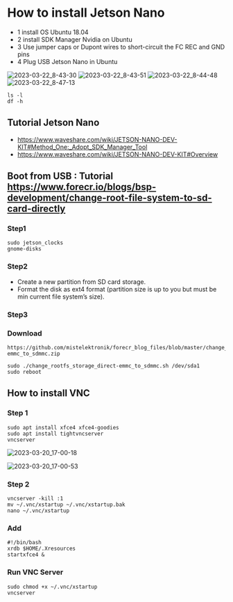 # How to install Jetson Nano

- 1 install OS Ubuntu 18.04
- 2 install SDK Manager Nvidia on Ubuntu
- 3 Use jumper caps or Dupont wires to short-circuit the FC REC and GND pins
- 4 Plug USB Jetson Nano in Ubuntu

![2023-03-22_8-43-30](https://user-images.githubusercontent.com/48780839/226781017-348926e7-7747-473e-a855-e732f126f25a.png)
![2023-03-22_8-43-51](https://user-images.githubusercontent.com/48780839/226780985-2a41d5d2-46c1-4552-a259-db4e0412cca9.png)
![2023-03-22_8-44-48](https://user-images.githubusercontent.com/48780839/226780994-fcbd8dbc-69b9-459e-990a-f461dda269f6.png)
![2023-03-22_8-47-13](https://user-images.githubusercontent.com/48780839/226781003-55abdda3-df63-4550-a3c5-f1bca5bef154.png)

```
ls -l
df -h
```

## Tutorial Jetson Nano
- https://www.waveshare.com/wiki/JETSON-NANO-DEV-KIT#Method_One:_Adopt_SDK_Manager_Tool
- https://www.waveshare.com/wiki/JETSON-NANO-DEV-KIT#Overview

## Boot from USB : Tutorial https://www.forecr.io/blogs/bsp-development/change-root-file-system-to-sd-card-directly
### Step1
```
sudo jetson_clocks
gnome-disks
```

### Step2
- Create a new partition from SD card storage.
- Format the disk as ext4 format (partition size is up to you but must be min current file system’s size).


### Step3
### Download
```
https://github.com/mistelektronik/forecr_blog_files/blob/master/change_rootfs_storage_direct-emmc_to_sdmmc.zip
```
```
sudo ./change_rootfs_storage_direct-emmc_to_sdmmc.sh /dev/sda1
sudo reboot
```

## How to install VNC
### Step 1
```
sudo apt install xfce4 xfce4-goodies
sudo apt install tightvncserver
vncserver
```
![2023-03-20_17-00-18](https://user-images.githubusercontent.com/48780839/226307763-f6843d25-1cd7-4077-8efc-81ddf5901137.png)

![2023-03-20_17-00-53](https://user-images.githubusercontent.com/48780839/226307791-bd8382c6-095d-4488-bfe3-920e8e3bfbb9.png)

### Step 2
```
vncserver -kill :1
mv ~/.vnc/xstartup ~/.vnc/xstartup.bak
nano ~/.vnc/xstartup
```
### Add
```
#!/bin/bash
xrdb $HOME/.Xresources
startxfce4 &
```
### Run VNC Server
```
sudo chmod +x ~/.vnc/xstartup
vncserver
```
